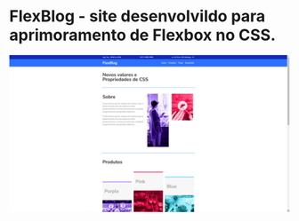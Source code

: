 # FlexBlog - site desenvolvildo para aprimoramento de Flexbox no CSS.

<img src="img/flexblog.png" alt="FlexBlog">
